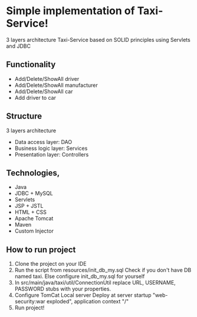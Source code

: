# Simple implementation of Taxi-Service!

3 layers architecture Taxi-Service based on SOLID principles using Servlets and JDBC

## Functionality
-   Add/Delete/ShowAll driver
-   Add/Delete/ShowAll manufacturer
-   Add/Delete/ShowAll car
-   Add driver to car

## Structure
3 layers architecture
- Data access layer: DAO
- Business logic layer: Services
- Presentation layer: Controllers

## Technologies,
- Java
- JDBC + MySQL
- Servlets
- JSP + JSTL
- HTML + CSS
- Apache Tomcat
- Maven
- Custom Injector

## How to run project
1. Clone the project on your IDE
2. Run the script from resources/init_db_my.sql
   Check if you don't have DB named taxi. Else configure init_db_my.sql for yourself
3. In src/main/java/taxi/util/ConnectionUtil replace URL, USERNAME, PASSWORD stubs with your properties.
4. Configure TomCat Local server
   Deploy at server startup "web-security:war exploded", application context "/"
5. Run project!
